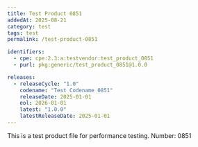 ```yaml
---
title: Test Product 0851
addedAt: 2025-08-21
category: test
tags: test
permalink: /test-product-0851

identifiers:
  - cpe: cpe:2.3:a:testvendor:test_product_0851
  - purl: pkg:generic/test_product_0851@1.0.0

releases:
  - releaseCycle: "1.0"
    codename: "Test Codename 0851"
    releaseDate: 2025-01-01
    eol: 2026-01-01
    latest: "1.0.0"
    latestReleaseDate: 2025-01-01
---
```


This is a test product file for performance testing. Number: 0851
